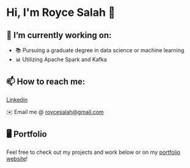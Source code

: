 # Hi, I'm Royce Salah 👋

## 🔭 I’m currently working on:

- 📚 Pursuing a graduate degree in data science or machine learning
- 📊 Utilizing Apache Spark and Kafka

## 📫 How to reach me:

[Linkedin](https://www.linkedin.com/in/roycesalah/)

✉️ Email me @ roycesalah@gmail.com

## 🖥️ Portfolio
Feel free to check out my projects and work below or on my [portfolio website](https://roycesalah.github.io)!

